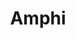 ---
codehost: https://github.com/https://github.com/amphi-ai
linkedin: https://linkedin.com/company/amphi-ai
logohandle: amphiai
sort: amphi
title: Amphi
website: https://amphi.ai/
---